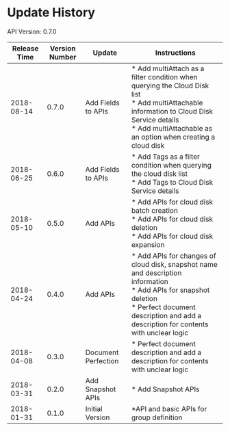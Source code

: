 # Update History #
API Version: 0.7.0

|Release Time|Version Number| Update |Instructions|
|---|---|---|---|
|2018-08-14|0.7.0|Add Fields to APIs|* Add multiAttach as a filter condition when querying the Cloud Disk list<br>* Add multiAttachable information to Cloud Disk Service details<br>* Add multiAttachable as an option when creating a cloud disk|
|2018-06-25|0.6.0|Add Fields to APIs|* Add Tags as a filter condition when querying the cloud disk list<br>* Add Tags to Cloud Disk Service details|
|2018-05-10|0.5.0|Add APIs|* Add APIs for cloud disk batch creation<br>* Add APIs for cloud disk deletion<br>* Add APIs for cloud disk expansion|
|2018-04-24|0.4.0|Add APIs|* Add APIs for changes of cloud disk, snapshot name and description information<br>* Add APIs for snapshot deletion<br>* Perfect document description and add a description for contents with unclear logic|
|2018-04-08|0.3.0|Document Perfection| * Perfect document description and add a description for contents with unclear logic|
|2018-03-31|0.2.0|Add Snapshot APIs|* Add Snapshot APIs|
|2018-01-31|0.1.0|Initial Version|*API and basic APIs for group definition|
